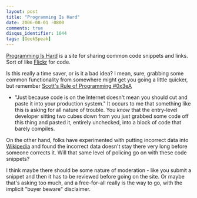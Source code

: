 ```yaml
---
layout: post
title: "Programming Is Hard"
date: 2006-08-01 -0800
comments: true
disqus_identifier: 1044
tags: [GeekSpeak]
---
```

[Programming Is Hard](http://programmingishard.com/) is a site for
sharing common code snippets and links. Sort of like
[Flickr](http://www.flickr.com/) for code.
 
 Is this really a time saver, or is it a bad idea? I mean, sure,
grabbing some common functionality from somewhere might get you going a
little quicker, but remember [Scott's Rule of Programming
\#0x3eA](http://www.hanselman.com/blog/MovingViewStateToTheSessionObjectAndMoreWrongheadedness.aspx)
- "Just because code is on the Internet doesn't mean you should cut and
paste it into your production system." It occurs to me that something
like this is asking for all nature of trouble. You *know* that the
entry-level developer sitting two cubes down from you just grabbed some
code off this thing and pasted it, entirely unchecked, into a block of
code that barely compiles.
 
 On the other hand, folks have experimented with putting incorrect data
into [Wikipedia](http://www.wikipedia.org/) and found the incorrect data
doesn't stay there very long before someone corrects it. Will that same
level of policing go on with these code snippets?
 
 I think maybe there should be some nature of moderation - like you
submit a snippet and then it has to be reviewed before going on the
site. Or maybe that's asking too much, and a free-for-all really is the
way to go, with the implicit "buyer beware" disclaimer.
